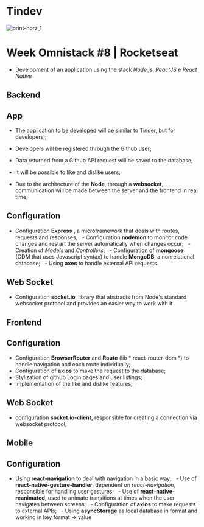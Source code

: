 # Tindev
![print-horz_1](https://user-images.githubusercontent.com/50254416/65558895-d0f89900-df0e-11e9-9971-e71d585cfe42.png)
# Week Omnistack #8 | Rocketseat
 - Development of an application using the stack *Node.js*, *ReactJS* e *React Native*

## Backend

## App
 - The application to be developed will be similar to Tinder, but for developers;;
 - Developers will be registered through the Github user;
 - Data returned from a Github API request will be saved to the database;
 - It will be possible to like and dislike users;

 - Due to the architecture of the **Node**, through a **websocket**, communication will be made between the server and the frontend in real time;

## Configuration
  - Configuration **Express** , a microframework that deals with routes, requests and responses;
  - Configuration **nodemon** to monitor code changes and restart the server automatically when changes occur;
  - Creation of *Models* and *Controllers*;
  - Configuration of **mongoose** (ODM that uses Javascript syntax) to handle **MongoDB**, a nonrelational database;
  - Using **axes** to handle external API requests.

## Web Socket
  - Configuration **socket.io**, library that abstracts from Node's standard websocket protocol and provides an easier way to work with it
  
  ## Frontend

## Configuration
  - Configuration **BrowserRouter** and **Route** (lib * react-router-dom *) to handle navigation and each route individually;
  - Configuration of **axios** to make the request to the database;
  - Stylization of github Login pages and user listings;
  - Implementation of the like and dislike features;

## Web Socket
  - configuration **socket.io-client**, responsible for creating a connection via websocket protocol;
  
  ## Mobile
  
  ## Configuration
  
  - Using **react-navigation** to deal with navigation in a basic way;
  - Use of **react-native-gesture-handler**, dependent on *react-navigation*, responsible for handling user gestures;
  - Use of **react-native-reanimated**, used to animate transitions at times when the user navigates between screens;
  - Configuration of **axios** to make requests to external APIs;
  - Using **asyncStorage** as local database in format and working in key format => value
